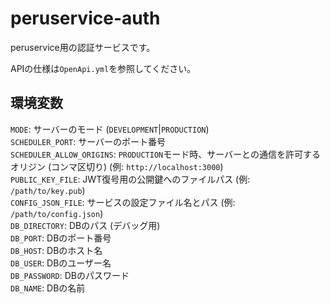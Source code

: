 # peruservice-auth

peruservice用の認証サービスです。

APIの仕様は`OpenApi.yml`を参照してください。

## 環境変数

`MODE`: サーバーのモード (`DEVELOPMENT`|`PRODUCTION`)<br>
`SCHEDULER_PORT`: サーバーのポート番号<br>
`SCHEDULER_ALLOW_ORIGINS`: `PRODUCTION`モード時、サーバーとの通信を許可するオリジン (コンマ区切り) (例: `http://localhost:3000`)<br>
`PUBLIC_KEY_FILE`: JWT復号用の公開鍵へのファイルパス (例: `/path/to/key.pub`)<br>
`CONFIG_JSON_FILE`: サービスの設定ファイル名とパス (例: `/path/to/config.json`)<br>
`DB_DIRECTORY`: DBのパス (デバッグ用) <br>
`DB_PORT`: DBのポート番号<br>
`DB_HOST`: DBのホスト名<br>
`DB_USER`: DBのユーザー名<br>
`DB_PASSWORD`: DBのパスワード<br>
`DB_NAME`: DBの名前<br>
